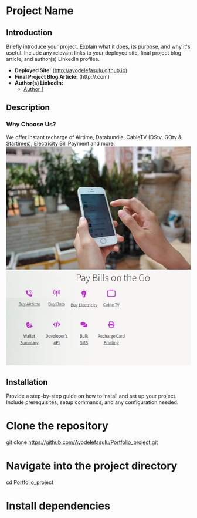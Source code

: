 # Project Name

## Introduction
Briefly introduce your project. Explain what it does, its purpose, and why it's useful. Include any relevant links to your deployed site, final project blog article, and author(s) LinkedIn profiles.

- **Deployed Site:** (http://ayodelefasulu.github.io)
- **Final Project Blog Article:** (http://.com)
- **Author(s) LinkedIn:**
  - [Author 1](https://www.linkedin.com/in/ayodelefasulu)
 
## Description
### Why Choose Us?
We offer instant recharge of Airtime, Databundle, CableTV (DStv, GOtv & Startimes), Electricity Bill Payment and more.
![Description](ems/static/images/portfolio-img4.jpg)
![Description](landing_page.png)



## Installation
Provide a step-by-step guide on how to install and set up your project. Include prerequisites, setup commands, and any configuration needed.


# Clone the repository
git clone https://github.com/Ayodelefasulu/Portfolio_project.git

# Navigate into the project directory
cd Portfolio_project

# Install dependencies


